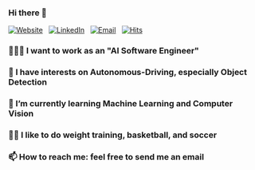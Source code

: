 ### Hi there 👋
[![Website](https://img.shields.io/badge/Website-dlgur1994.github.io-success?style=round&logo=safari)](https://dlgur1994.github.io/)&nbsp;&nbsp;
[![LinkedIn](https://img.shields.io/badge/LinkedIn-Brian.H.Lee-blue?style=round&logo=linkedin)](https://www.linkedin.com/in/brian-hyuk-lee-/)&nbsp;&nbsp;
[![Email](https://img.shields.io/badge/Email-sydbne@gmail.com-red?style=round&logo=gmail)](mailto:sydbne17@gmail.com)&nbsp;&nbsp;
[![Hits](https://hits.seeyoufarm.com/api/count/incr/badge.svg?url=https%3A%2F%2Fgithub.com%2Fdlgur1994%2Fdlgur1994&count_bg=Orange&title_bg=%23555555&icon=awesomelists.svg&icon_color=success&title=visits&edge_flat=false)](https://hits.seeyoufarm.com)

### 👨🏽‍💻 I want to work as an "AI Software Engineer"
### 👀 I have interests on Autonomous-Driving, especially Object Detection
### 🌱 I’m currently learning Machine Learning and Computer Vision
### 💪🏽 I like to do weight training, basketball, and soccer
### 📫 How to reach me: feel free to send me an email